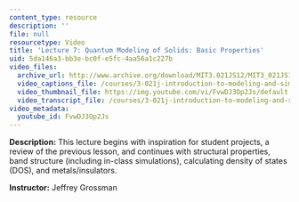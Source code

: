 ```yaml
---
content_type: resource
description: ''
file: null
resourcetype: Video
title: 'Lecture 7: Quantum Modeling of Solids: Basic Properties'
uid: 5da146a3-bb3e-bc0f-e5fc-4aa56a1c227b
video_files:
  archive_url: http://www.archive.org/download/MIT3.021JS12/MIT3_021JS12_lec07_300k.mp4
  video_captions_file: /courses/3-021j-introduction-to-modeling-and-simulation-spring-2012/f8ae605b275b519fa116eecc0d0a55b4_FvwDJ3Op2Js.vtt
  video_thumbnail_file: https://img.youtube.com/vi/FvwDJ3Op2Js/default.jpg
  video_transcript_file: /courses/3-021j-introduction-to-modeling-and-simulation-spring-2012/cd4fcc15b2f374119c96f74c201bb8c7_FvwDJ3Op2Js.pdf
video_metadata:
  youtube_id: FvwDJ3Op2Js
---
```


**Description:** This lecture begins with inspiration for student projects, a review of the previous lesson, and continues with structural properties, band structure (including in-class simulations), calculating density of states (DOS), and metals/insulators.

**Instructor:** Jeffrey Grossman